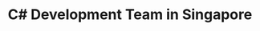 ---
title: C# Development Team in Singapore
permalink: /landings/locations/singapore/developer/c-
technology: C#
location: Singapore
---